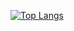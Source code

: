 [![Top Langs](https://github-readme-stats.vercel.app/api/top-langs/?username=BravoEN&layout=donut-vertical)](https://github.com/anuraghazra/github-readme-stats)
